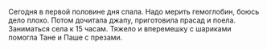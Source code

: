 Сегодня в первой половине дня спала. Надо мерить гемоглобин, боюсь дело плохо. Потом дочитала джапу, приготовила прасад и поела. Заниматься села к 15 часам. Тяжело и вперемешку с шариками помогла Тане и Паше с презами.